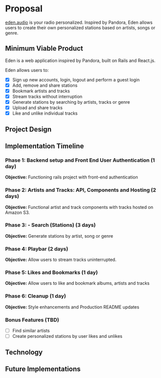 # Proposal
[eden.audio][eden] is your radio personalized. Inspired by Pandora,
Eden allows users to create their own personalized stations based on artists, songs or genre.

## Minimum Viable Product
Eden is a web application inspired by Pandora, built on Rails and React.js.

Eden allows users to:

- [x] Sign up new accounts, login, logout and perform a guest login
- [x] Add, remove and share stations
- [x] Bookmark artists and tracks
- [x] Stream tracks without interruption
- [x] Generate stations by searching by artists, tracks or genre
- [x] Upload and share tracks
- [x] Like and unlike individual tracks

## Project Design

## Implementation Timeline

### Phase 1: Backend setup and Front End User Authentication (1 day)

**Objective:** Functioning rails project with front-end authentication

### Phase 2: Artists and Tracks: API, Components and Hosting (2 days)

**Objective:** Functional artist and track components with tracks hosted
on Amazon S3.

### Phase 3: - Search (Stations) (3 days)

**Objective:** Generate stations by artist, song or genre

### Phase 4: Playbar (2 days)

**Objective:** Allow users to stream tracks uninterrupted.

### Phase 5: Likes and Bookmarks (1 day)

**Objective:** Allow users to like and bookmark albums, artists and tracks

### Phase 6: Cleanup (1 day)

**Objective:** Style enhancements and Production README updates

### Bonus Features (TBD)
- [ ] Find similar artists
- [ ] Create personalized stations by user likes and unlikes

## Technology

## Future Implementations

[eden]: http://eden.audio
